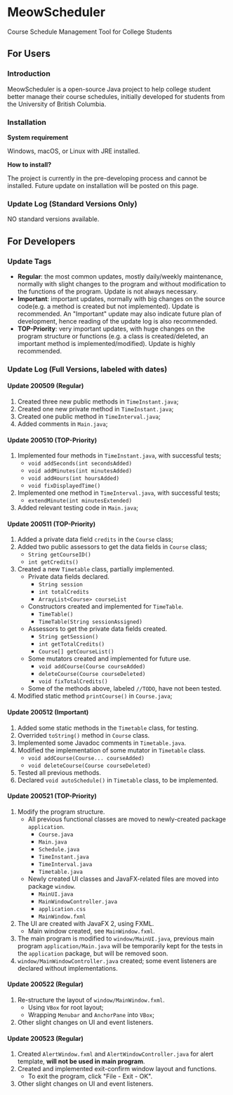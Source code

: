 # MeowScheduler
 Course Schedule Management Tool for College Students

## For Users
### Introduction
MeowScheduler is a open-source Java project to help college student better manage their course schedules, initially developed for students from the University of British Columbia.

### Installation
**System requirement**

Windows, macOS, or Linux with JRE installed. 

**How to install?**

The project is currently in the pre-developing process and cannot be installed. Future update on installation will be posted on this page. 

### Update Log (Standard Versions Only)

NO standard versions available. 

## For Developers
### Update Tags
- **Regular**: the most common updates, mostly daily/weekly maintenance, normally with slight changes to the program and without modification to the functions of the program. Update is not always necessary.
- **Important**: important updates, normally with big changes on the source code(e.g. a method is created but not implemented). Update is recommended. An "Important" update may also indicate future plan of development, hence reading of the update log is also recommended. 
- **TOP-Priority**: very important updates, with huge changes on the program structure or functions (e.g. a class is created/deleted, an important method is implemented/modified). Update is highly recommended. 

### Update Log (Full Versions, labeled with dates)
#### Update 200509 (Regular)
1. Created three new public methods in `TimeInstant.java`;
2. Created one new private method in `TimeInstant.java`;
3. Created one public method in `TimeInterval.java`;
4. Added comments in `Main.java`;

#### Update 200510 (TOP-Priority)
1. Implemented four methods in `TimeInstant.java`, with successful tests;
	- `void addSeconds(int secondsAdded)`
    - `void addMinutes(int minutesAdded)`
    - `void addHours(int hoursAdded)`
    - `void fixDisplayedTime()`
2. Implemented one method in `TimeInterval.java`, with successful tests;
    - `extendMinute(int minutesExtended)`
3. Added relevant testing code in `Main.java`;

#### Update 200511 (TOP-Priority)
1. Added a private data field `credits` in the `Course` class;
2. Added two public assessors to get the data fields in `Course` class;
    - `String getCourseID()`
    - `int getCredits()`
3. Created a new `Timetable` class, partially implemented.
    - Private data fields declared. 
        - `String session`
        - `int totalCredits`
        - `ArrayList<Course> courseList`
    - Constructors created and implemented for `TimeTable`. 
        - `TimeTable()`
        - `TimeTable(String sessionAssigned)`
    - Assessors to get the private data fields created. 
        - `String getSession()`
        - `int getTotalCredits()`
        - `Course[] getCourseList()`
    - Some mutators created and implemented for future use. 
        - `void addCourse(Course courseAdded)`
        - `deleteCourse(Course courseDeleted)`
        - `void fixTotalCredits()`
    - Some of the methods above, labeled `//TODO`, have not been tested.
4. Modified static method `printCourse()` in `Course.java`;

#### Update 200512 (Important)
1. Added some static methods in the `Timetable` class, for testing.
2. Overrided `toString()` method in `Course` class.
3. Implemented some Javadoc comments in `Timetable.java`. 
4. Modified the implementation of some mutator in `Timetable` class.
    - `void addCourse(Course... courseAdded)`
    - `void deleteCourse(Course courseDeleted)`
5. Tested all previous methods. 
6. Declared `void autoSchedule()` in `Timetable` class, to be implemented. 

#### Update 200521 (TOP-Priority)
1. Modify the program structure.
    - All previous functional classes are moved to newly-created package `application`.
        - `Course.java`
        - `Main.java`
        - `Schedule.java`
        - `TimeInstant.java`
        - `TimeInterval.java`
        - `Timetable.java`
    - Newly created UI classes and JavaFX-related files are moved into package `window`. 
        - `MainUI.java`
        - `MainWindowController.java`
        - `application.css`
        - `MainWindow.fxml`
2. The UI are created with JavaFX 2, using FXML. 
    - Main window created, see `MainWindow.fxml`. 
3. The main program is modified to `window/MainUI.java`, previous main program `application/Main.java` will be temporarily kept for the tests in the `application` package, but will be removed soon. 
4. `window/MainWindowController.java` created; some event listeners are declared without implementations. 

#### Update 200522 (Regular)
1. Re-structure the layout of `window/MainWindow.fxml`.
    - Using `VBox` for root layout; 
    - Wrapping `Menubar` and `AnchorPane` into `VBox`;
2. Other slight changes on UI and event listeners. 

#### Update 200523 (Regular)
1. Created `AlertWindow.fxml` and `AlertWindowController.java` for alert template, **will not be used in main program**. 
2. Created and implemented exit-confirm window layout and functions. 
    - To exit the program, click "File - Exit - OK". 
3. Other slight changes on UI and event listeners. 

